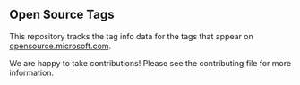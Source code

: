 ## Open Source Tags

This repository tracks the tag info data for the tags that appear on [opensource.microsoft.com](https://opensource.microsoft.com).

We are happy to take contributions! Please see the contributing file for more information.

